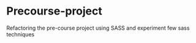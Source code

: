 # Precourse-project
Refactoring the pre-course project using SASS and experiment few sass techniques
